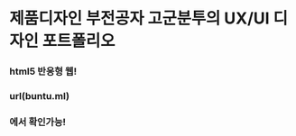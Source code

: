 제품디자인 부전공자 고군분투의 UX/UI 디자인 포트폴리오
=====================

### html5 반응형 웹!

### url(buntu.ml) 

### 에서 확인가능!
